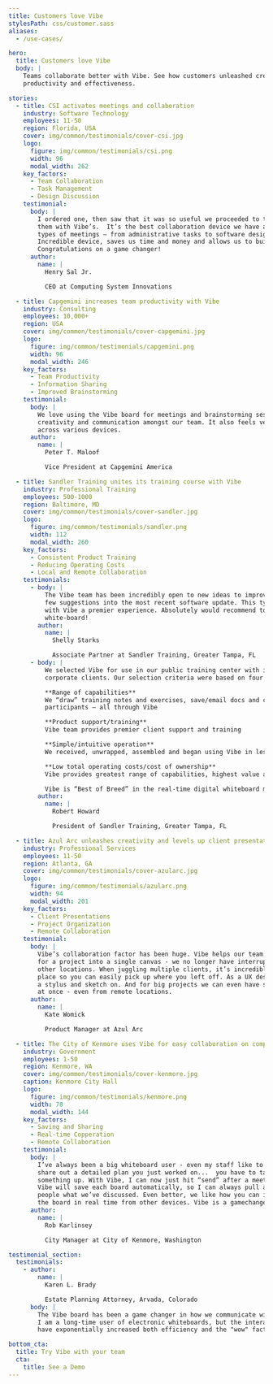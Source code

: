 ```yaml
---
title: Customers love Vibe
stylesPath: css/customer.sass
aliases:
  - /use-cases/

hero:
  title: Customers love Vibe
  body: |
    Teams collaborate better with Vibe. See how customers unleashed creativity and maximized their organizations’
    productivity and effectiveness.

stories:
  - title: CSI activates meetings and collaboration
    industry: Software Technology
    employees: 11-50
    region: Florida, USA
    cover: img/common/testimonials/cover-csi.jpg
    logo:
      figure: img/common/testimonials/csi.png
      width: 96
      modal_width: 262
    key_factors:
      - Team Collaboration
      - Task Management
      - Design Discussion
    testimonial:
      body: |
        I ordered one, then saw that it was so useful we proceeded to toss out all our whiteboards and replace
        them with Vibe’s.  It’s the best collaboration device we have at our office for memorializing any and all
        types of meetings – from administrative tasks to software design sessions.
        Incredible device, saves us time and money and allows us to build our AI software products faster!
        Congratulations on a game changer!
      author:
        name: |
          Henry Sal Jr.

          CEO at Computing System Innovations

  - title: Capgemini increases team productivity with Vibe
    industry: Consulting
    employees: 10,000+
    region: USA
    cover: img/common/testimonials/cover-capgemini.jpg
    logo:
      figure: img/common/testimonials/capgemini.png
      width: 96
      modal_width: 246
    key_factors:
      - Team Productivity
      - Information Sharing
      - Improved Brainstorming
    testimonial:
      body: |
        We love using the Vibe board for meetings and brainstorming sessions. It has enhanced productivity,
        creativity and communication amongst our team. It also feels very seamless using the Vibe board and app
        across various devices.
      author:
        name: |
          Peter T. Maloof

          Vice President at Capgemini America

  - title: Sandler Training unites its training course with Vibe
    industry: Professional Training
    employees: 500-1000
    region: Baltimore, MD
    cover: img/common/testimonials/cover-sandler.jpg
    logo:
      figure: img/common/testimonials/sandler.png
      width: 112
      modal_width: 260
    key_factors:
      - Consistent Product Training
      - Reducing Operating Costs
      - Local and Remote Collaboration
    testimonials:
      - body: |
          The Vibe team has been incredibly open to new ideas to improve the product and even implemented a
          few suggestions into the most recent software update. This type of co-collaboration makes working
          with Vibe a premier experience. Absolutely would recommend to anyone in the market for a digital
          white-board!
        author:
          name: |
            Shelly Starks

            Associate Partner at Sandler Training, Greater Tampa, FL
      - body: |
          We selected Vibe for use in our public training center with individuals, small companies and
          corporate clients. Our selection criteria were based on four requirements: 

          **Range of capabilities**
          We “draw” training notes and exercises, save/email docs and collaborate between local and remote
          participants – all through Vibe

          **Product support/training**
          Vibe team provides premier client support and training

          **Simple/intuitive operation**
          We received, unwrapped, assembled and began using Vibe in less than 40 minutes...absolutely intuitive!

          **Low total operating costs/cost of ownership**
          Vibe provides greatest range of capabilities, highest value and NO ongoing licensing and annual costs.

          Vibe is “Best of Breed” in the real-time digital whiteboard market space!
        author:
          name: |
            Robert Howard

            President of Sandler Training, Greater Tampa, FL

  - title: Azul Arc unleashes creativity and levels up client presentations
    industry: Professional Services
    employees: 11-50
    region: Atlanta, GA
    cover: img/common/testimonials/cover-azularc.jpg
    logo:
      figure: img/common/testimonials/azularc.png
      width: 94
      modal_width: 201
    key_factors:
      - Client Presentations
      - Project Organization
      - Remote Collaboration
    testimonial:
      body: |
        Vibe’s collaboration factor has been huge. Vibe helps our team integrate research, notes and screen shots
        for a project into a single canvas - we no longer have interrupt the creative process to check notes in
        other locations. When juggling multiple clients, it’s incredibly helpful to have everything saved in one
        place so you can easily pick up where you left off. As a UX designer, I like how easy Vibe is to pick up
        a stylus and sketch on. And for big projects we can even have several people working on a single canvas
        at once - even from remote locations.
      author:
        name: |
          Kate Womick

          Product Manager at Azul Arc

  - title: The City of Kenmore uses Vibe for easy collaboration on complex projects
    industry: Government
    employees: 1-50
    region: Kenmore, WA
    cover: img/common/testimonials/cover-kenmore.jpg
    caption: Kenmore City Hall
    logo:
      figure: img/common/testimonials/kenmore.png
      width: 78
      modal_width: 144
    key_factors:
      - Saving and Sharing
      - Real-time Copperation
      - Remote Collaboration
    testimonial:
      body: |
        I’ve always been a big whiteboard user - even my staff like to joke about this - but it can be a pain to
        share out a detailed plan you just worked on...  you have to take a picture or assign someone to write
        something up. With Vibe, I can now just hit “send” after a meeting and share that board with whoever I want.
        Vibe will save each board automatically, so I can always pull a board back up during any meeting to show
        people what we’ve discussed. Even better, we like how you can invite remote coworkers in to collaborate on
        the board in real time from other devices. Vibe is a gamechanger.
      author:
        name: |
          Rob Karlinsey

          City Manager at City of Kenmore, Washington

testimonial_section:
  testimonials:
    - author:
        name: |
          Karen L. Brady

          Estate Planning Attorney, Arvada, Colorado
      body: |
        The Vibe board has been a game changer in how we communicate with clients, both in-person and virtually.
        I am a long-time user of electronic whiteboards, but the interactive and digital features of the Vibe board
        have exponentially increased both efficiency and the "wow" factor in client meetings.

bottom_cta:
  title: Try Vibe with your team
  cta:
    title: See a Demo
---
```

